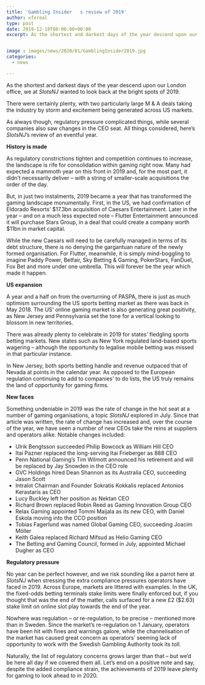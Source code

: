 ```yaml
---
title: 'Gambling Insider   s review of 2019'
author: xforeal 
type: post
date: 2019-12-10T00:00:00+00:00
excerpt: As the shortest and darkest days of the year descend upon our London office, we at Gambling Insider wanted to look back at the bright spots of 2019


image : images/news/2020/01/GamblingInsider2019.jpg
categories:
  - news

---
```

As the shortest and darkest days of the year descend upon our London office, we at _SlotsNJ_ wanted to look back at the bright spots of 2019.

There were certainly plenty, with two particularly large M & A deals taking the industry by storm and excitement being generated across US markets.

As always though, regulatory pressure complicated things, while several companies also saw changes in the CEO seat. All things considered, here’s _SlotsNJ_’s review of an eventful year.

**History is made**

As regulatory constrictions tighten and competition continues to increase, the landscape is rife for consolidation within gaming right now. Many had expected a mammoth year on this front in 2019 and, for the most part, it didn’t necessarily deliver – with a string of smaller-scale acquisitions the order of the day.

But, in just two instalments, 2019 became a year that has transformed the gaming landscape monumentally. First, in the US, we had confirmation of Eldorado Resorts’ $17.3bn acquisition of Caesars Entertainment. Later in the year – and on a much less expected note – Flutter Entertainment announced it will purchase Stars Group, in a deal that could create a company worth $11bn in market capital.

While the new Caesars will need to be carefully managed in terms of its debt structure, there is no denying the gargantuan nature of the newly formed organisation. For Flutter, meanwhile, it is simply mind-boggling to imagine Paddy Power, Betfair, Sky Betting & Gaming, PokerStars, FanDuel, Fox Bet and more under one umbrella. This will forever be the year which made it happen.

**US expansion**

A year and a half on from the overturning of PASPA, there is just as much optimism surrounding the US sports betting market as there was back in May 2018. The US’ online gaming market is also generating great positivity, as New Jersey and Pennsylvania set the tone for a vertical looking to blossom in new territories.

There was already plenty to celebrate in 2019 for states’ fledgling sports betting markets. New states such as New York regulated land-based sports wagering – although the opportunity to legalise mobile betting was missed in that particular instance.

In New Jersey, both sports betting handle and revenue outpaced that of Nevada at points in the calendar year. As opposed to the European regulation continuing to add to companies’ to do lists, the US truly remains the land of opportunity for gaming firms.

**New faces**

Something undeniable in 2019 was the rate of change in the hot seat at a number of gaming organisations, a topic _SlotsNJ_ explored in July. Since that article was written, the rate of change has increased and, over the course of the year, we have seen a number of new CEOs take the reins at suppliers and operators alike. Notable changes included:

  * Ulrik Bengtsson succeeded Philip Bowcock as William Hill CEO
  * Itai Pazner replaced the long-serving Itai Frieberger as 888 CEO
  * Penn National Gaming’s Tim Wilmott announced his retirement and will be replaced by Jay Snowden in the CEO role
  * GVC Holdings hired Dean Shannon as its Australia CEO, succeeding Jason Scott
  * Intralot Chairman and Founder Sokratis Kokkalis replaced Antonios Kerastaris as CEO
  * Lucy Buckley left her position as Nektan CEO
  * Richard Brown replaced Robin Reed as Gaming Innovation Group CEO
  * Relax Gaming appointed Tommi Maijala as its new CEO, with Daniel Eskola moving into the CCO position
  * Tobias Fagerlund was named Global Gaming CEO, succeeding Joacim Möller
  * Keith Galea replaced Richard Mifsud as Helio Gaming CEO
  * The Betting and Gaming Council, formed in July, appointed Michael Dugher as CEO

**Regulatory pressure**

No year can be perfect however, and we risk sounding like a parrot here at _SlotsNJ_ when stressing the extra compliance pressures operators have faced in 2019. Across Europe, markets are littered with examples. In the UK, the fixed-odds betting terminals stake limits were finally enforced but, if you thought that was the end of the matter, calls surfaced for a new £2 ($2.63) stake limit on online slot play towards the end of the year.

Nowhere was regulation – or re-regulation, to be precise – mentioned more than in Sweden. Since the market’s re-regulation on 1 January, operators have been hit with fines and warnings galore, while the channelisation of the market has caused great concern as operators’ seeming lack of opportunity to work with the Swedish Gambling Authority took its toll.

Naturally, the list of regulatory concerns grows larger than that – but we’d be here all day if we covered them all. Let’s end on a positive note and say, despite the added compliance strain, the achievements of 2019 leave plenty for gaming to look ahead to in 2020.